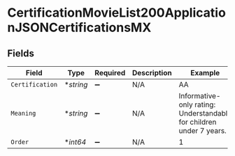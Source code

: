 # CertificationMovieList200ApplicationJSONCertificationsMX


## Fields

| Field                                                               | Type                                                                | Required                                                            | Description                                                         | Example                                                             |
| ------------------------------------------------------------------- | ------------------------------------------------------------------- | ------------------------------------------------------------------- | ------------------------------------------------------------------- | ------------------------------------------------------------------- |
| `Certification`                                                     | **string*                                                           | :heavy_minus_sign:                                                  | N/A                                                                 | AA                                                                  |
| `Meaning`                                                           | **string*                                                           | :heavy_minus_sign:                                                  | N/A                                                                 | Informative-only rating: Understandable for children under 7 years. |
| `Order`                                                             | **int64*                                                            | :heavy_minus_sign:                                                  | N/A                                                                 | 1                                                                   |